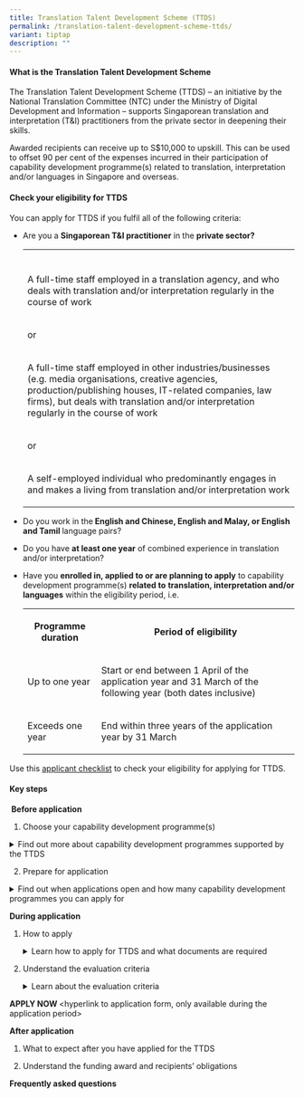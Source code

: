 ```yaml
---
title: Translation Talent Development Scheme (TTDS)
permalink: /translation-talent-development-scheme-ttds/
variant: tiptap
description: ""
---
```

<h4><strong>What is the Translation Talent Development Scheme</strong></h4>
<p>The Translation Talent Development Scheme (TTDS) – an initiative by the
National Translation Committee (NTC) under the Ministry of Digital Development
and Information – supports Singaporean translation and interpretation (T&amp;I)
practitioners from the private sector in deepening their skills.</p>
<p>Awarded recipients can receive up to S$10,000 to upskill. This can be
used to offset 90 per cent of the expenses incurred in their participation
of capability development programme(s) related to translation, interpretation
and/or languages in Singapore and overseas.</p>
<h4><strong>Check your eligibility for TTDS</strong></h4>
<p>You can apply for TTDS if you fulfil all of the following criteria:</p>
<ul data-tight="true" class="tight">
<li>
<p>Are you a <strong>Singaporean T&amp;I practitioner</strong> in the <strong>private sector?</strong>
</p>
<table style="minWidth: 25px">
<colgroup>
<col>
</colgroup>
<tbody>
<tr>
<th rowspan="1" colspan="1">
<p></p>
</th>
</tr>
<tr>
<td rowspan="1" colspan="1">
<p>A full-time staff employed in a translation agency, and who deals with
translation and/or interpretation regularly in the course of work</p>
</td>
</tr>
<tr>
<td rowspan="1" colspan="1">
<p>or</p>
</td>
</tr>
<tr>
<td rowspan="1" colspan="1">
<p>A full-time staff employed in other industries/businesses (e.g. media
organisations, creative agencies, production/publishing houses, IT-related
companies, law firms), but deals with translation and/or interpretation
regularly in the course of work</p>
</td>
</tr>
<tr>
<td rowspan="1" colspan="1">
<p>or</p>
</td>
</tr>
<tr>
<td rowspan="1" colspan="1">
<p>A self-employed individual who predominantly engages in and makes a living
from translation and/or interpretation work</p>
</td>
</tr>
</tbody>
</table>
<p></p>
</li>
<li>
<p>Do you work in the<strong> English and Chinese, English and Malay, or English and Tamil </strong>language
pairs?</p>
</li>
<li>
<p>Do you have <strong>at least one year</strong> of combined experience in
translation and/or interpretation?</p>
</li>
<li>
<p>Have you <strong>enrolled in, applied to or are planning to apply</strong> to
capability development programme(s) <strong>related to</strong>  <strong>translation, interpretation and/or languages</strong> within
the eligibility period, i.e.</p>
<table style="minWidth: 50px">
<colgroup>
<col>
<col>
</colgroup>
<tbody>
<tr>
<th rowspan="1" colspan="1">
<p><strong>Programme duration</strong>
</p>
</th>
<th rowspan="1" colspan="1">
<p><strong>Period of eligibility</strong>
</p>
</th>
</tr>
<tr>
<td rowspan="1" colspan="1">
<p>Up to one year</p>
</td>
<td rowspan="1" colspan="1">
<p>Start or end between 1 April of the application year and 31 March of the
following year (both dates inclusive)</p>
</td>
</tr>
<tr>
<td rowspan="1" colspan="1">
<p>Exceeds one year</p>
</td>
<td rowspan="1" colspan="1">
<p>End within three years of the application year by 31 March</p>
</td>
</tr>
</tbody>
</table>
</li>
</ul>
<p>Use this <a href="https://go.gov.sg/ttds-checklist" rel="noopener nofollow" target="_blank">applicant checklist</a> to
check your eligibility for applying for TTDS.</p>
<h4><strong>Key steps</strong></h4>
<p><strong>&nbsp;Before application</strong>
</p>
<ol data-tight="true" class="tight">
<li>
<p>Choose your capability development programme(s)</p>
</li>
</ol>
<div data-type="detailGroup" class="isomer-accordion isomer-accordion-white">
<details class="isomer-details">
<summary>Find out more about capability development programmes supported by the
TTDS</summary>
<div data-type="detailsContent" class="isomer-details-content">
<p>The TTDS supports the following types of capability development programmes
related to translation, interpretation and/or languages in Singapore and
overseas:</p>
<ul data-tight="true" class="tight">
<li>
<p>Short courses, workshops and intensive summer courses</p>
</li>
<li>
<p>Courses that lead to a full qualification (e.g. Diploma, Bachelor’s degree,
Postgraduate diploma, Master’s degree)</p>
</li>
<li>
<p>Conferences, seminars and webinars</p>
</li>
<li>
<p>Certification examinations</p>
<p></p>
</li>
</ul>
<p>Examples of capability development programmes include those related to:</p>
<ul data-tight="true" class="tight">
<li>
<p>General translation/interpretation</p>
</li>
<li>
<p>Specialised translation (e.g. audio-visual translation, legal translation,
business and financial translation)</p>
</li>
<li>
<p>Specialised interpretation (e.g. conference interpreting)</p>
</li>
<li>
<p>Translation technology (e.g. computer-assisted translation, machine translation)</p>
</li>
<li>
<p>Applied linguistics</p>
<p></p>
</li>
</ul>
<p>All programmes will be evaluated on a case-by-case basis against the applicant’s
stated capability development plans.</p>
</div>
</details>
</div>
<ol start="2" data-tight="true" class="tight">
<li>
<p>Prepare for application</p>
</li>
</ol>
<div data-type="detailGroup" class="isomer-accordion isomer-accordion-white">
<details class="isomer-details">
<summary>Find out when applications open and how many capability development programmes
you can apply for</summary>
<div data-type="detailsContent" class="isomer-details-content">
<p>Applications open from <strong>1 April to 30 June (both dates inclusive)</strong> each
year.</p>
<p></p>
<p>Each application may include multiple capability development programmes,
as long as they are within the period of eligibility and are related to
translation, interpretation and/or languages.</p>
<p></p>
<p>Applicants are required to <strong>declare other sources of funding</strong> for
the proposed capability development programme(s), including funding that
has been received and funding that the applicant is applying for, or intends
to apply for.</p>
</div>
</details>
</div>
<p><strong>During application</strong>
</p>
<ol data-tight="true" class="tight">
<li>
<p>How to apply</p>
<div data-type="detailGroup" class="isomer-accordion-group isomer-accordion isomer-accordion-white">
<details class="isomer-details">
<summary>Learn how to apply for TTDS and what documents are required</summary>
<div data-type="detailsContent" class="isomer-details-content">
<p>You are required to submit the <u>TTDS application form</u> (accessible
only during the application period) as well as prepare the following documents
for inclusion in the form:</p>
<ul data-tight="true" class="tight">
<li>
<p>Proof of enrolment OR application OR awaiting confirmation/invitation
from the programme provider OR details of upcoming programme that has yet
to commence application, for each capability development programme</p>
</li>
<li>
<p>Translation portfolio and/or testimonials from clients</p>
</li>
<li>
<p><u>Capability Development Plan form</u> (accessible only during the application
period)</p>
</li>
</ul>
<p></p>
<p>The TTDS application form consists of the following sections:</p>
<ul data-tight="true" class="tight">
<li>
<p>Personal particulars</p>
</li>
<li>
<p>Education and work experience</p>
</li>
<li>
<p>Capability development programme(s)</p>
</li>
<li>
<p>Capability development plan</p>
</li>
<li>
<p>Declaration</p>
</li>
</ul>
<p></p>
<p>Only applications that are submitted within the application period, complete
and fulfil the eligibility criteria will be considered.</p>
</div>
</details>
</div>
</li>
</ol>
<ol start="2" data-tight="true" class="tight">
<li>
<p>Understand the evaluation criteria</p>
<div data-type="detailGroup" class="isomer-accordion-group isomer-accordion isomer-accordion-white">
<details class="isomer-details">
<summary>Learn about the evaluation criteria</summary>
<div data-type="detailsContent" class="isomer-details-content">
<p>Each application will be assessed based on the quality and relevance of
applicants’ capability development programme(s) against their capability
development objectives, their track record, and their commitment to the
development of translation and interpretation in Singapore.</p>
</div>
</details>
</div>
</li>
</ol>
<p><strong>APPLY NOW </strong>&lt;hyperlink to application form, only available
during the application period&gt;</p>
<p><strong>After application</strong>
</p>
<ol data-tight="true" class="tight">
<li>
<p>What to expect after you have applied for the TTDS</p>
</li>
</ol>
<p></p>
<ol start="2" data-tight="true" class="tight">
<li>
<p>Understand the funding award and recipients’ obligations</p>
</li>
</ol>
<p><strong>Frequently asked questions</strong>
</p>
<p></p>
